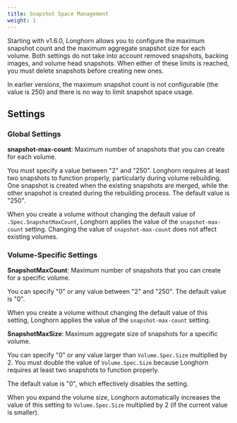 ```yaml
---
title: Snapshot Space Management
weight: 1
---
```


Starting with v1.6.0, Longhorn allows you to configure the maximum snapshot count and the maximum aggregate snapshot size for each volume. Both settings do not take into account removed snapshots, backing images, and volume head snapshots. When either of these limits is reached, you must delete snapshots before creating new ones.

In earlier versions, the maximum snapshot count is not configurable (the value is 250) and there is no way to limit snapshot space usage.

## Settings

### Global Settings

**snapshot-max-count**: Maximum number of snapshots that you can create for each volume.

You must specify a value between "2" and "250". Longhorn requires at least two snapshots to function properly, particularly during volume rebuilding. One snapshot is created when the existing snapshots are merged, while the other snapshot is created during the rebuilding process.
The default value is "250".

When you create a volume without changing the default value of `.Spec.SnapshotMaxCount`, Longhorn applies the value of the `snapshot-max-count` setting. Changing the value of `snapshot-max-count` does not affect existing volumes.

### Volume-Specific Settings

**SnapshotMaxCount**: Maximum number of snapshots that you can create for a specific volume.

You can specify "0" or any value between "2" and "250". The default value is "0".

When you create a volume without changing the default value of this setting, Longhorn applies the value of the `snapshot-max-count` setting.

**SnapshotMaxSize**: Maximum aggregate size of snapshots for a specific volume.

You can specify "0" or any value larger than `Volume.Spec.Size` multiplied by 2. You must double the value of `Volume.Spec.Size` because Longhorn requires at least two snapshots to function properly.

The default value is "0", which effectively disables the setting.

When you expand the volume size, Longhorn automatically increases the value of this setting to `Volume.Spec.Size` multiplied by 2 (if the current value is smaller).
